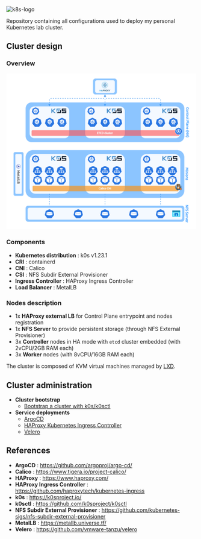 <p><img src="https://upload.wikimedia.org/wikipedia/commons/thumb/6/67/Kubernetes_logo.svg/2560px-Kubernetes_logo.svg.png" alt="k8s-logo" title="k8s" align="top" height=100 /></p>

Repository containing all configurations used to deploy my personal Kubernetes lab cluster.

## Cluster design

### Overview

![My Kubernetes cluster](docs/cluster-24012022-1.png)

### Components

  - **Kubernetes distribution** : k0s v1.23.1
  - **CRI** : containerd
  - **CNI** : Calico
  - **CSI** : NFS Subdir External Provisioner
  - **Ingress Controller** : HAProxy Ingress Controller
  - **Load Balancer** : MetalLB

### Nodes description

  - 1x **HAProxy external LB** for Control Plane entrypoint and nodes registration
  - 1x **NFS Server** to provide persistent storage (through NFS External Provisioner)
  - 3x **Controller** nodes in HA mode with `etcd` cluster embedded (with 2vCPU/2GB RAM each)
  - 3x **Worker** nodes (with 8vCPU/16GB RAM each)
 
The cluster is composed of KVM virtual machines managed by [LXD](https://linuxcontainers.org/lxd/).

## Cluster administration

* **Cluster bootstrap**
  - [Bootstrap a cluster with k0s/k0sctl](cluster/k0s/)
* **Service deployments**
  - [ArgoCD](deployments/argocd)
  - [HAProxy Kubernetes Ingress Controller](deployments/haproxy-ingress)
  - [Velero](deployments/velero)

## References

- **ArgoCD** : https://github.com/argoproj/argo-cd/
- **Calico** : https://www.tigera.io/project-calico/
- **HAProxy** : https://www.haproxy.com/
- **HAProxy Ingress Controller** : https://github.com/haproxytech/kubernetes-ingress
- **k0s** : https://k0sproject.io/
- **k0sctl** : https://github.com/k0sproject/k0sctl
- **NFS Subdir External Provisioner** : https://github.com/kubernetes-sigs/nfs-subdir-external-provisioner
- **MetalLB** : https://metallb.universe.tf/
- **Velero** : https://github.com/vmware-tanzu/velero
